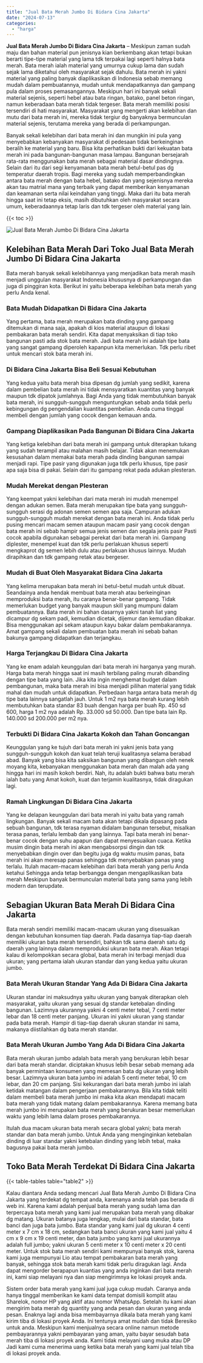 ```yaml
---
title: "Jual Bata Merah Jumbo Di Bidara Cina Jakarta"
date: "2024-07-13"
categories: 
  - "harga"
---
```


**Jual Bata Merah Jumbo Di Bidara Cina Jakarta** – Meskipun zaman sudah maju dan bahan material pun jenisnya kian berkembang akan tetapi bukan berarti tipe-tipe material yang lama tdk terpakai lagi seperti halnya bata merah. Bata merah ialah material yang umurnya cukup lama dan sudah sejak lama diketahui oleh masyarakat sejak dahulu. Bata merah ini yakni material yang paling banyak diaplikasikan di Indonesia sebab memang mudah dalam pembuatannya, mudah untuk mendapatkannya dan gampang pula dalam proses pemasangannya. Meskipun hari ini banyak sekali material sejenis, seperti hebel atau bata ringan, batako, panel beton ringan, namun keberadaan bata merah tidak tergeser. Bata merah memiliki posisi tersendiri di hati masyarakat. Masyarakat yang mengerti akan kelebihan dan mutu dari bata merah ini, mereka tidak tergiur dg banyaknya bermunculan material sejenis, terutama mereka yang berada di perkampungan.

Banyak sekali kelebihan dari bata merah ini dan mungkin ini pula yang menyebabkan kebanyakan masyarakat di pedesaan tidak berkeinginan beralih ke material yang baru. Bisa kita perhatikan bukti dari kekuatan bata merah ini pada bangunan-bangunan masa lampau. Bangunan bersejarah rata-rata menggunakan bata merah sebagai material dasar dindingnya. Selain dari itu dari segi kenyamanan bata merah betul-betul pas dg temperatur daerah tropis. Bagi mereka yang sudah memperbandingkan antara bata merah dengan bata hebel, batako dan yang sejenisnya mereka akan tau matrial mana yang terbaik yang dapat memberikan kenyamanan dan keamanan serta nilai keindahan yang tinggi. Maka dari itu bata merah hingga saat ini tetap eksis, masih dibutuhkan oleh masyarakat secara umum, keberadaannya tetap laris dan tdk tergeser oleh material yang lain.

{{< toc >}}

![Jual Bata Merah Jumbo Di Bidara Cina Jakarta](/images/jual-bata-merah-26.png)

## Kelebihan Bata Merah Dari Toko Jual Bata Merah Jumbo Di Bidara Cina Jakarta

Bata merah banyak sekali kelebihannya yang menjadikan bata merah masih menjadi unggulan masyarakat Indonesia khususnya di perkampungan dan juga di pinggiran kota. Berikut ini yaitu beberapa kelebihan bata merah yang perlu Anda kenal.

### Bata Mudah Didapatkan Di Bidara Cina Jakarta

Yang pertama, bata merah merupakan bata dinding yang gampang ditemukan di mana saja, apakah di kios material ataupun di lokasi pembakaran bata merah sendiri. Kita dapat menyaksikan di tiap toko bangunan pasti ada stok bata merah. Jadi bata merah ini adalah tipe bata yang sangat gampang diperoleh kapanpun kita memerlukan. Tdk perlu ribet untuk mencari stok bata merah ini.

### Di Bidara Cina Jakarta Bisa Beli Sesuai Kebutuhan

Yang kedua yaitu bata merah bisa dipesan dg jumlah yang sedikit, karena dalam pembelian bata merah ini tidak mensyaratkan kuantitas yang banyak maupun tdk dipatok jumlahnya. Bagi Anda yang tidak membutuhkan banyak bata merah, ini sungguh-sungguh menguntungkan sebab anda tidak perlu kebingungan dg pengendalian kuantitas pembelian. Anda cuma tinggal membeli dengan jumlah yang cocok dengan kemauan anda.

### Gampang Diaplikasikan Pada Bangunan Di Bidara Cina Jakarta

Yang ketiga kelebihan dari bata merah ini gampang untuk diterapkan tukang yang sudah terampil atau malahan masih belajar. Tidak akan menemukan kesusahan dalam memakai bata merah pada dinding bangunan sampai menjadi rapi. Tipe pasir yang digunakan juga tdk perlu khusus, tipe pasir apa saja bisa di pakai. Selain dari itu gampang rekat pada adukan plesteran.

### Mudah Merekat dengan Plesteran

Yang keempat yakni kelebihan dari mata merah ini mudah menempel dengan adukan semen. Bata merah merupakan tipe bata yang sungguh-sungguh serasi dg adonan semen semen apa saja. Campuran adukan sungguh-sungguh mudah merekat dengan bata merah ini. Anda tidak perlu pusing mencari macam semen ataupun macam pasir yang cocok dengan bata merah ini sebab hampir semua jenis semen dan segala jenis pasir Pasti cocok apabila digunakan sebagai perekat dari bata merah ini. Gampang diplester, menempel kuat dan tdk perlu perlakuan khusus seperti mengkaprot dg semen lebih dulu atau perlakuan khusus lainnya. Mudah dirapihkan dan tdk gampang retak atau bergeser.

### Mudah di Buat Oleh Masyarakat Bidara Cina Jakarta

Yang kelima merupakan bata merah ini betul-betul mudah untuk dibuat. Seandainya anda hendak membuat bata merah atau berkeinginan memproduksi bata merah, itu caranya benar-benar gampang. Tidak memerlukan budget yang banyak maupun skill yang mumpuni dalam pembuatannya. Bata merah ini bahan dasarnya yakni tanah liat yang dicampur dg sekam padi, kemudian dicetak, dijemur dan kemudian dibakar. Bisa menggunakan api sekam ataupun kayu bakar dalam pembakarannya. Amat gampang sekali dalam pembuatan bata merah ini sebab bahan bakunya gampang didapatkan dan terjangkau.

### Harga Terjangkau Di Bidara Cina Jakarta

Yang ke enam adalah keunggulan dari bata merah ini harganya yang murah. Harga bata merah hingga saat ini masih terbilang paling murah dibanding dengan tipe bata yang lain. Jika kita ingin menghemat budget dalam pembangunan, maka bata merah ini bisa menjadi pilihan material yang tidak mahal dan mudah untuk didapatkan. Perbedaan harga antara bata merah dg tipe bata lainnya sangatlah jauh. Untuk 1 m2 nya bata merah kurang lebih membutuhkan bata standar 83 buah dengan harga per buah Rp. 450 sd 600, harga 1 m2 nya adalah Rp. 33.000 sd 50.000. Dan tipe bata lain Rp. 140.000 sd 200.000 per m2 nya.

### Terbukti Di Bidara Cina Jakarta Kokoh dan Tahan Goncangan

Keunggulan yang ke tujuh dari bata merah ini yakni jenis bata yang sungguh-sungguh kokoh dan kuat telah teruji kualitasnya selama berabad abad. Banyak yang bisa kita saksikan bangunan yang dibangun oleh nenek moyang kita, kebanyakan menggunakan bata merah dan malah ada yang hingga hari ini masih kokoh berdiri. Nah, itu adalah bukti bahwa batu merah ialah batu yang Amat kokoh, kuat dan terjamin kualitasnya, tidak diragukan lagi.

### Ramah Lingkungan Di Bidara Cina Jakarta

Yang ke delapan keunggulan dari bata merah ini yaitu bata yang ramah lingkungan. Banyak sekali macam bata akan tetapi dikala dipasang pada sebuah bangunan, tdk terasa nyaman didalam bangunan tersebut, misalkan terasa panas, terlalu lembab dan yang lainnya. Tapi bata merah ini benar-benar cocok dengan suhu apapun dan dapat menyesuaikan cuaca. Ketika musim dingin bata merah ini akan mengabsorpsi dingin dan tdk menyebabkan dingin over dan begitu juga dg waktu musim panas, bata merah ini akan meresap panas sehingga tdk menyebabkan panas yang terlalu. Itulah macam-macam kelebihan dari bata merah yang perlu Anda ketahui Sehingga anda tetap berbangga dengan mengaplikasikan bata merah Meskipun banyak bermunculan material bata yang sama yang lebih modern dan terupdate.

## Sebagian Ukuran Bata Merah Di Bidara Cina Jakarta

Bata merah sendiri memiliki macam-macam ukuran yang disesuaikan dengan kebutuhan konsumen tiap daerah. Pada dasarnya tiap-tiap daerah memiliki ukuran bata merah tersendiri, bahkan tdk sama daerah satu dg daerah yang lainnya dalam memproduksi ukuran bata merah. Akan tetapi kalau di kelompokkan secara global, bata merah ini terbagi menjadi dua ukuran; yang pertama ialah ukuran standar dan yang kedua yaitu ukuran jumbo.

### Bata Merah Ukuran Standar Yang Ada Di Bidara Cina Jakarta

Ukuran standar ini maksudnya yaitu ukuran yang banyak diterapkan oleh masyarakat, yaitu ukuran yang sesuai dg standar ketebalan dinding bangunan. Lazimnya ukurannya yakni 4 centi meter tebal, 7 centi meter lebar dan 18 centi meter panjang. Ukuran ini yakni ukuran yang standar pada bata merah. Hampir di tiap-tiap daerah ukuran standar ini sama, makanya diistilahkan dg bata merah standar.

### Bata Merah Ukuran Jumbo Yang Ada Di Bidara Cina Jakarta

Bata merah ukuran jumbo adalah bata merah yang berukuran lebih besar dari bata merah standar. diciptakan khusus lebih besar sebab memang ada banyak permintaan konsumen yang memesan bata dg ukuran yang lebih besar. Lazimnya ukuran bata jumbo ini adalah 5 centi meter tebal, 10 cm lebar, dan 20 cm panjang. Sisi kekurangan dari bata merah jumbo ini ialah ketidak matangan dalam pengerjaan pembakarannya. Bila kita tidak teliti dalam membeli bata merah jumbo ini maka kita akan mendapati macam bata merah yang tidak matang dalam pembakarannya. Karena memang bata merah jumbo ini merupakan bata merah yang berukuran besar memerlukan waktu yang lebih lama dalam proses pembakarannya.

Itulah dua macam ukuran bata merah secara global yakni; bata merah standar dan bata merah jumbo. Untuk Anda yang menginginkan ketebalan dinding di luar standar yakni ketebalan dinding yang lebih tebal, maka bagusnya pakai bata merah jumbo.

## Toko Bata Merah Terdekat Di Bidara Cina Jakarta

{{< table-tables table="table2" >}}

Kalau diantara Anda sedang mencari Jual Bata Merah Jumbo Di Bidara Cina Jakarta yang terdekat dg tempat anda, karenanya anda telah pas berada di web ini. Karena kami adalah penjual bata merah yang sudah lama dan terpercaya bata merah yang kami jual merupakan bata merah yang dibakar dg matang. Ukuran batanya juga lengkap, mulai dari bata standar, bata banci dan juga bata jumbo. Bata standar yang kami jual dg ukuran 4 centi meter x 7 cm x 18 cm, sedangkan bata banci ukuran yang kami jual yaitu 4 cm x 9 cm x 19 centi meter, dan bata jumbo yang kami jual ukurannya adalah full jumbo; yakni ukuran 5 centi meter x 10 centi meter x 20 centi meter. Untuk stok bata merah sendiri kami mempunyai banyak stok, karena kami juga mempunyai Lio atau tempat pembakaran bata merah yang banyak, sehingga stok bata merah kami tidak perlu diragukan lagi. Anda dapat mengorder berapapun kuantias yang anda inginkan dari bata merah ini, kami siap melayani nya dan siap mengirimnya ke lokasi proyek anda.

Sistem order bata merah yang kami jual juga cukup mudah. Caranya anda hanya tinggal memberikan ke kami data tempat domisili komplit atau Sharelok, nomor HP yang aktif atau nomor WhatsApp. Setelah itu kami akan mengirim bata merah dg quantity yang anda pesan dan ukuran yang anda pesan. Enaknya lagi anda bisa membayarnya dikala bata merah yang kami kirim tiba di lokasi proyek Anda. Ini tentunya amat mudah dan tidak Beresiko untuk anda. Meskipun kami menjualnya secara online namun metode pembayarannya yakni pembayaran yang aman, yaitu bayar sesudah bata merah tiba di lokasi proyek anda. Kami tidak melayani uang muka atau DP Jadi kami cuma menerima uang ketika bata merah yang kami jual telah tiba di lokasi proyek anda.
